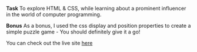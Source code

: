 **Task**
To explore HTML & CSS, while learning about a prominent influencer in the world of computer programming. 

**Bonus**
As a bonus, I used the css display and position properties to create a simple puzzle game - You should definitely give it a go!

You can check out the live site [here](https://iwishjames.github.io/alanturing/)
